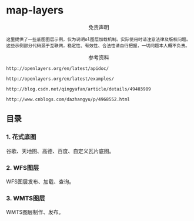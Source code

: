 # map-layers
<center> 免责声明</center>

    这里提供了一些底图图层示例，仅为说明ol图层加载机制。实际使用时请注意法律及版权问题。
    这些示例部分代码源于互联网，稳定性、有效性、合法性请自行把握，一切问题本人概不负责。

<center> 参考资料</center>

    http://openlayers.org/en/latest/apidoc/

    http://openlayers.org/en/latest/examples/

    http://blog.csdn.net/qingyafan/article/details/49403989

    http://www.cnblogs.com/dazhangyu/p/4968552.html


## 目录

### 1. 花式底图

谷歌、天地图、高德、百度、自定义瓦片底图。

### 2. WFS图层

WFS图层发布、加载、查询。

### 3. WMTS图层

WMTS图层制作、发布。
